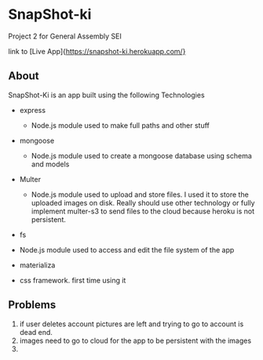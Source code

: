 # SnapShot-ki
Project 2 for General Assembly SEI

link to [Live App]{https://snapshot-ki.herokuapp.com/}

## About
SnapShot-Ki is an app built using the following Technologies
- express
	- Node.js module used to make full paths and other stuff

- mongoose
	- Node.js module used to create a mongoose database using schema and models

- Multer
	- Node.js module used to upload and store files. I used it to store the uploaded images on disk. Really should use other technology or fully implement multer-s3 to send files to the cloud because heroku is not persistent.

- fs
 - Node.js module used to access and edit the file system of the app

- materializa
 - css framework. first time using it

## Problems

1. if user deletes account pictures are left and trying to go to account is dead end.
2. images need to go to cloud for the app to be persistent with the images
3.
